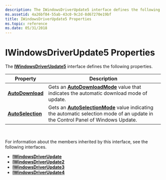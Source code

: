 ```yaml
---
description: The IWindowsDriverUpdate5 interface defines the following properties.
ms.assetid: 4a26bf84-55ab-43c0-9c2d-8d67270e19bf
title: IWindowsDriverUpdate5 Properties
ms.topic: reference
ms.date: 05/31/2018
---
```


# IWindowsDriverUpdate5 Properties

The [**IWindowsDriverUpdate5**](/windows/desktop/api/Wuapi/nn-wuapi-iwindowsdriverupdate5) interface defines the following properties.



| Property                                                     | Description                                                                                                                                               |
|--------------------------------------------------------------|-----------------------------------------------------------------------------------------------------------------------------------------------------------|
| [**AutoDownload**](/windows/desktop/api/Wuapi/nf-wuapi-iwindowsdriverupdate5-get_autodownload)   | Gets an [**AutoDownloadMode**](/windows/win32/api/wuapi/ne-wuapi-autodownloadmode) value that indicates the automatic download mode of update.                                          |
| [**AutoSelection**](/windows/desktop/api/Wuapi/nf-wuapi-iwindowsdriverupdate5-get_autoselection) | Gets an [**AutoSelectionMode**](/windows/win32/api/wuapi/ne-wuapi-autoselectionmode) value indicating the automatic selection mode of an update in the Control Panel of Windows Update. |



 

For information about the members inherited by this interface, see the following interfaces.

-   [**IWindowsDriverUpdate**](/windows/desktop/api/Wuapi/nn-wuapi-iwindowsdriverupdate)
-   [**IWindowsDriverUpdate2**](/windows/desktop/api/Wuapi/nn-wuapi-iwindowsdriverupdate2)
-   [**IWindowsDriverUpdate3**](/windows/desktop/api/Wuapi/nn-wuapi-iwindowsdriverupdate3)
-   [**IWindowsDriverUpdate4**](/windows/desktop/api/Wuapi/nn-wuapi-iwindowsdriverupdate4)

 

 



